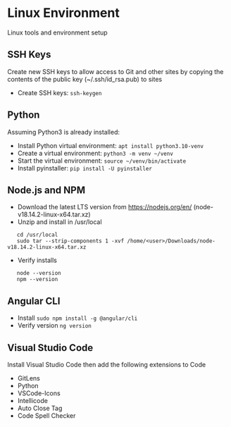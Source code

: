 # Linux Environment
Linux tools and environment setup

## SSH Keys
Create new SSH keys to allow access to Git and other sites by copying the contents of the public key (~/.ssh/id_rsa.pub) to sites
* Create SSH keys: ```ssh-keygen```

## Python
Assuming Python3 is already installed:
* Install Python virtual environment: ```apt install python3.10-venv```
* Create a virtual environment: ```python3 -m venv ~/venv```
* Start the virtual environment: ```source ~/venv/bin/activate```
* Install pyinstaller: ```pip install -U pyinstaller```

## Node.js and NPM
* Download the latest LTS version from https://nodejs.org/en/  (node-v18.14.2-linux-x64.tar.xz)
* Unzip and install in /usr/local
```
   cd /usr/local
   sudo tar --strip-components 1 -xvf /home/<user>/Downloads/node-v18.14.2-linux-x64.tar.xz
```
* Verify installs
```
   node --version
   npm --version
```

## Angular CLI
* Install
```sudo npm install -g @angular/cli```
* Verify version
```ng version```

## Visual Studio Code
Install Visual Studio Code then add the following extensions to Code
* GitLens
* Python
* VSCode-Icons
* Intellicode
* Auto Close Tag
* Code Spell Checker

